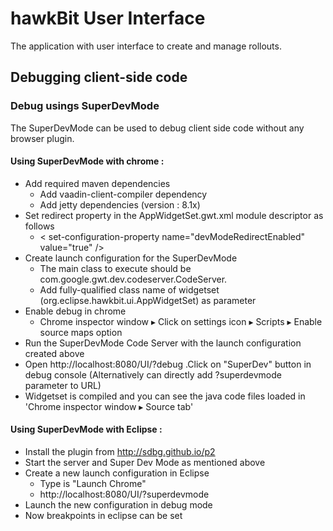 # hawkBit User Interface

The application with user interface to create and manage rollouts.

## Debugging client-side code 
### Debug usings SuperDevMode
The SuperDevMode can be used to debug client side code without any browser plugin.

#### Using SuperDevMode with chrome :

- Add required maven dependencies
	- Add vaadin-client-compiler dependency
	- Add jetty dependencies (version : 8.1x)
- Set redirect property in the AppWidgetSet.gwt.xml module descriptor as follows
	- < set-configuration-property name="devModeRedirectEnabled" value="true" />
- Create launch configuration for the SuperDevMode 
	- The main class to execute should be com.google.gwt.dev.codeserver.CodeServer.
	- Add fully-qualified class name of widgetset (org.eclipse.hawkbit.ui.AppWidgetSet) as parameter
- Enable debug in chrome
	- Chrome inspector window ▸ Click on settings icon ▸ Scripts ▸ Enable source maps option
- Run the SuperDevMode Code Server with the launch configuration created above
- Open http://localhost:8080/UI/?debug  .Click on "SuperDev" button in debug console (Alternatively can directly add ?superdevmode parameter to URL)
- Widgetset is compiled and you can see the java code files loaded in 'Chrome inspector window ▸ Source tab'


#### Using SuperDevMode with Eclipse :

- Install the plugin from http://sdbg.github.io/p2
- Start the server and Super Dev Mode as mentioned above
- Create a new launch configuration in Eclipse
	- Type is "Launch Chrome"
	- http://localhost:8080/UI/?superdevmode
- Launch the new configuration in debug mode
- Now breakpoints in eclipse can be set